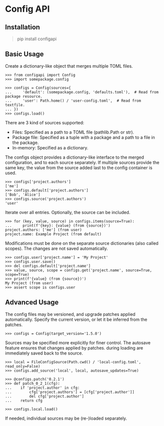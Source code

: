 # Config API

## Installation

> pip install configapi

## Basic Usage

Create a dictionary-like object that merges multiple TOML files.
``` {.python}
>>> from configapi import Config
>>> import somepackage.config

>>> configs = Config(sources={
...     'default': (somepackage.config, 'defaults.toml'),  # Read from package resource.
...     'user': Path.home() / 'user-config.toml',  # Read from textfile.
... })
>>> configs.load()
```
There are 3 kind of sources supported:
- Files: Specified as a path to a TOML file (pathlib.Path or str).
- Package file: Specified as a tuple with a package and a path to a file in the package.
- In-memory: Specified as a dictionary.

The configs object provides a dictionary-like interface to the
merged configuration, and to each source separately.
If multiple sources provide the same key, the value from the source
added last to the config container is used.
``` {.python}
>>> configs['project.authors']
['me']
>>> configs.default['project.authors']
['Bob', 'Alice']
>>> configs.source('project.authors')
'user'
```

Iterate over all entries. Optionally, the source can be included.
``` {.python}
>>> for (key, value, source) in configs.items(source=True):
...     print(f'{key}: {value} (from {source})')
project.authors: ['me'] (from user)
project.name: Example Project (from default)

```

Modifications must be done on the separate source dictionaries
(also called scopes). The changes are not saved automatically.
``` {.python}
>>> configs.user['project.name'] = 'My Project'
>>> configs.user.save()
>>> del configs.default['project.name']
>>> value, source, scope = configs.get('project.name', source=True, scope=True)
>>> print(f'{value} (from {source})')
My Project (from user)
>>> assert scope is configs.user
```

## Advanced Usage

The config files may be versioned, and upgrade patches applied automatically.
Specify the current version, or let it be inferred from the patches.
``` {.python}
>>> configs = Config(target_version='1.5.0')
```

Sources may be specified more explicitly for finer control.
The autosave feature ensures that changes applied by patches.
during loading are immediately saved back to the source.
``` {.python}
>>> local = FileConfigSource(Path.cwd() / 'local-config.toml', read_only=False)
>>> configs.add_source('local', local, autosave_updates=True)

>>> @configs.patch('0.2.1')
>>> def patch_0_2_1(cfg):
...    if 'project.author' in cfg:
...        cfg['project.authors'] = [cfg['project.author']]
...        del cfg['project.author']
...    return cfg

>>> configs.local.load()
```
If needed, individual sources may be (re-)loaded separately.
